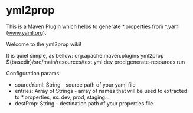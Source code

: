yml2prop
========

This is a Maven Plugin which helps to generate *.properties from *.yaml (www.yaml.org).

Welcome to the yml2prop wiki!

It is quiet simple, as bellow:
<plugin>
   <groupId>org.apache.maven.plugins</groupId>
   <artifactId>yml2prop</artifactId>
   <configuration>
      <sourceYaml>${basedir}/src/main/resources/test.yml</sourceYaml>
      <entries>
         <param>dev</param>
         <param>prod</param>
      </entries>
   </configuration>
   <executions>
      <execution>
         <phase>generate-resources</phase>
         <goals>
            <goal>run</goal>
         </goals>
      </execution>
   </executions>
</plugin>

Configuration params:
* sourceYaml: String - source path of your yaml file
* entries: Array of Strings - array of names that will be used to extracted to *.properties, ex: dev, prod, staging...
* destProp: String - destination path of your properties file
